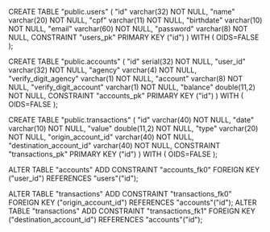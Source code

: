CREATE TABLE "public.users" (
	"id" varchar(32) NOT NULL,
	"name" varchar(20) NOT NULL,
	"cpf" varchar(11) NOT NULL,
	"birthdate" varchar(10) NOT NULL,
	"email" varchar(60) NOT NULL,
	"password" varchar(8) NOT NULL,
	CONSTRAINT "users_pk" PRIMARY KEY ("id")
) WITH (
  OIDS=FALSE
);



CREATE TABLE "public.accounts" (
	"id" serial(32) NOT NULL,
	"user_id" varchar(32) NOT NULL,
	"agency" varchar(4) NOT NULL,
	"verify_digit_agency" varchar(1) NOT NULL,
	"account" varchar(8) NOT NULL,
	"verify_digit_account" varchar(1) NOT NULL,
	"balance" double(11,2) NOT NULL,
	CONSTRAINT "accounts_pk" PRIMARY KEY ("id")
) WITH (
  OIDS=FALSE
);



CREATE TABLE "public.transactions" (
	"id" varchar(40) NOT NULL,
	"date" varchar(10) NOT NULL,
	"value" double(11,2) NOT NULL,
	"type" varchar(20) NOT NULL,
	"origin_account_id" varchar(40) NOT NULL,
	"destination_account_id" varchar(40) NOT NULL,
	CONSTRAINT "transactions_pk" PRIMARY KEY ("id")
) WITH (
  OIDS=FALSE
);




ALTER TABLE "accounts" ADD CONSTRAINT "accounts_fk0" FOREIGN KEY ("user_id") REFERENCES "users"("id");

ALTER TABLE "transactions" ADD CONSTRAINT "transactions_fk0" FOREIGN KEY ("origin_account_id") REFERENCES "accounts"("id");
ALTER TABLE "transactions" ADD CONSTRAINT "transactions_fk1" FOREIGN KEY ("destination_account_id") REFERENCES "accounts"("id");
